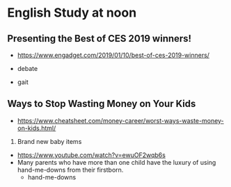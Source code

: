 # English Study at noon

## Presenting the Best of CES 2019 winners!
* https://www.engadget.com/2019/01/10/best-of-ces-2019-winners/

* debate
* gait


## Ways to Stop Wasting Money on Your Kids
* https://www.cheatsheet.com/money-career/worst-ways-waste-money-on-kids.html/

1. Brand new baby items
* https://www.youtube.com/watch?v=ewuOF2wqb6s
* Many parents who have more than one child have the luxury of using hand-me-downs from their firstborn.
  * hand-me-downs
  
